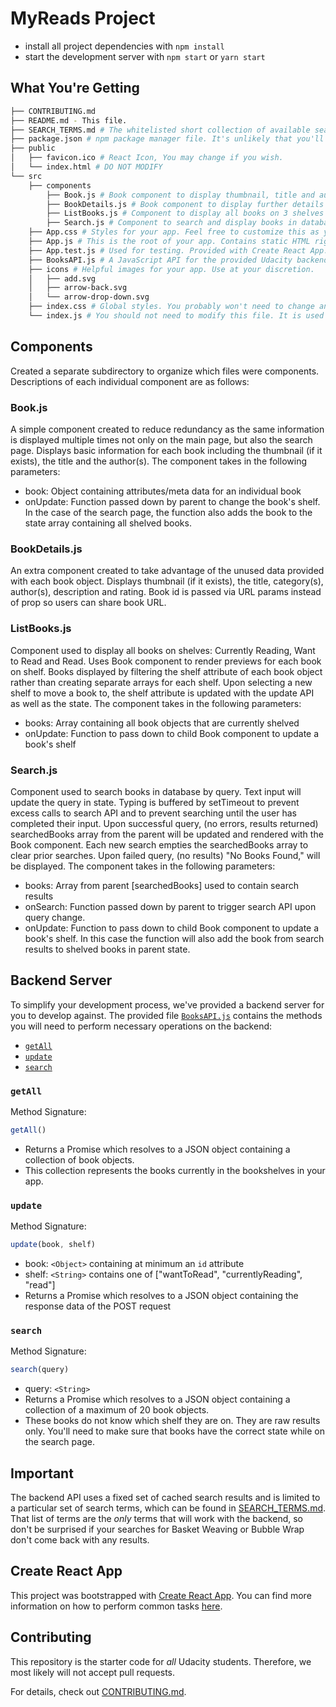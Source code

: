 # MyReads Project

* install all project dependencies with `npm install`
* start the development server with `npm start` or `yarn start`

## What You're Getting
```bash
├── CONTRIBUTING.md
├── README.md - This file.
├── SEARCH_TERMS.md # The whitelisted short collection of available search terms for you to use with your app.
├── package.json # npm package manager file. It's unlikely that you'll need to modify this.
├── public
│   ├── favicon.ico # React Icon, You may change if you wish.
│   └── index.html # DO NOT MODIFY
└── src
    ├── components
        ├── Book.js # Book component to display thumbnail, title and author
        ├── BookDetails.js # Book component to display further details provided by API like: description and rating
        ├── ListBooks.js # Component to display all books on 3 shelves
        ├── Search.js # Component to search and display books in database by query
    ├── App.css # Styles for your app. Feel free to customize this as you desire.
    ├── App.js # This is the root of your app. Contains static HTML right now.
    ├── App.test.js # Used for testing. Provided with Create React App. Testing is encouraged, but not required.
    ├── BooksAPI.js # A JavaScript API for the provided Udacity backend. Instructions for the methods are below.
    ├── icons # Helpful images for your app. Use at your discretion.
    │   ├── add.svg
    │   ├── arrow-back.svg
    │   └── arrow-drop-down.svg
    ├── index.css # Global styles. You probably won't need to change anything here.
    └── index.js # You should not need to modify this file. It is used for DOM rendering only.
```
## Components

Created a separate subdirectory to organize which files were components.  Descriptions of each individual component are as follows:

### Book.js

A simple component created to reduce redundancy as the same information is displayed multiple times not only on the main page, but also the search page.  Displays basic information for each book including the thumbnail (if it exists), the title and the author(s).  The component takes in the following parameters:
- book: Object containing attributes/meta data for an individual book
- onUpdate: Function passed down by parent to change the book's shelf.  In the case of the search page, the function also adds the book to the state array containing all shelved books.

### BookDetails.js

An extra component created to take advantage of the unused data provided with each book object. Displays thumbnail (if it exists), the title, category(s), author(s), description and rating.  Book id is passed via URL params instead of prop so users can share book URL.

### ListBooks.js

Component used to display all books on shelves: Currently Reading, Want to Read and Read.  Uses Book component to render previews for each book on shelf.  Books displayed by filtering the shelf attribute of each book object rather than creating separate arrays for each shelf.  Upon selecting a new shelf to move a book to, the shelf attribute is updated with the update API as well as the state. The component takes in the following parameters:
- books: Array containing all book objects that are currently shelved
- onUpdate: Function to pass down to child Book component to update a book's shelf

### Search.js

Component used to search books in database by query.  Text input will update the query in state.  Typing is buffered by setTimeout to prevent excess calls to search API and to prevent searching until the user has completed their input.  Upon successful query, (no errors, results returned) searchedBooks array from the parent will be updated and rendered with the Book component.  Each new search empties the searchedBooks array to clear prior searches.  Upon failed query, (no results) "No Books Found," will be displayed.  The component takes in the following parameters:
- books: Array from parent [searchedBooks] used to contain search results
- onSearch: Function passed down by parent to trigger search API upon query change.
- onUpdate: Function to pass down to child Book component to update a book's shelf.  In this case the function will also add the book from search results to shelved books in parent state.

## Backend Server

To simplify your development process, we've provided a backend server for you to develop against. The provided file [`BooksAPI.js`](src/BooksAPI.js) contains the methods you will need to perform necessary operations on the backend:

* [`getAll`](#getall)
* [`update`](#update)
* [`search`](#search)

### `getAll`

Method Signature:

```js
getAll()
```

* Returns a Promise which resolves to a JSON object containing a collection of book objects.
* This collection represents the books currently in the bookshelves in your app.

### `update`

Method Signature:

```js
update(book, shelf)
```

* book: `<Object>` containing at minimum an `id` attribute
* shelf: `<String>` contains one of ["wantToRead", "currentlyReading", "read"]  
* Returns a Promise which resolves to a JSON object containing the response data of the POST request

### `search`

Method Signature:

```js
search(query)
```

* query: `<String>`
* Returns a Promise which resolves to a JSON object containing a collection of a maximum of 20 book objects.
* These books do not know which shelf they are on. They are raw results only. You'll need to make sure that books have the correct state while on the search page.

## Important
The backend API uses a fixed set of cached search results and is limited to a particular set of search terms, which can be found in [SEARCH_TERMS.md](SEARCH_TERMS.md). That list of terms are the _only_ terms that will work with the backend, so don't be surprised if your searches for Basket Weaving or Bubble Wrap don't come back with any results.

## Create React App

This project was bootstrapped with [Create React App](https://github.com/facebookincubator/create-react-app). You can find more information on how to perform common tasks [here](https://github.com/facebookincubator/create-react-app/blob/master/packages/react-scripts/template/README.md).

## Contributing

This repository is the starter code for _all_ Udacity students. Therefore, we most likely will not accept pull requests.

For details, check out [CONTRIBUTING.md](CONTRIBUTING.md).
